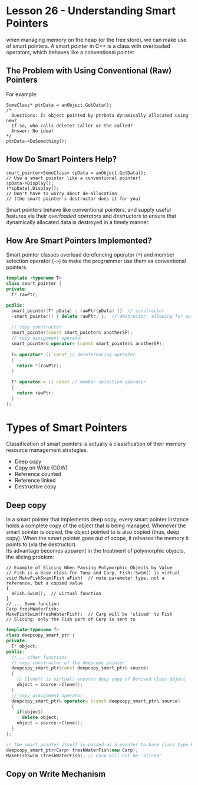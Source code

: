 # Lesson 26 - Understanding Smart Pointers
when managing memory on the heap (or the free store), we can make use of smart pointers. A smart pointer in C++ is a class with overloaded operators, which behaves like a conventional pointer.

## The Problem with Using Conventional (Raw) Pointers
For example:
```
SomeClass* ptrData = anObject.GetData(); 
/*
  Questions: Is object pointed by ptrData dynamically allocated using new? 
  If so, who calls delete? Caller or the called? 
  Answer: No idea!
*/ 
ptrData->DoSomething();
```

## How Do Smart Pointers Help?
```
smart_pointer<SomeClass> spData = anObject.GetData();
// Use a smart pointer like a conventional pointer! 
spData->Display(); 
(*spData).Display();
// Don't have to worry about de-allocation 
// (the smart pointer's destructor does it for you)
```
Smart pointers behave like conventional pointers, and supply useful features via their *overloaded operators* and *destructors* to ensure that dynamically allocated data is destroyed in a timely manner.

## How Are Smart Pointers Implemented?
Smart pointer classes overload derefencing operator (`*`) and member selection operator (`->`) to make the programmer use them as conventional pointers.
```c++
template <typename T>
class smart_pointer {
private:
  T* rawPtr;

public:
  smart_pointer(T* pData) : rawPtr(pData) {}  // constructor
  ~smart_pointer() { delete rawPtr; };  // destructor, allowing for automatic memory release.
  
  // copy constructor
  smart_pointer(const smart_pointer& anotherSP);  
  // copy assignment operator
  smart_pointer& operator= (const smart_pointer& anotherSP);
  
  T& operator* () const // dereferencing operator
  {
    return *(rawPtr);
  }
  
  T* operator-> () const // member selection operator
  {
    return rawPtr; 
  }
};
```

# Types of Smart Pointers
Classification of smart pointers is actually a classification of their memory resource management strategies. 
* Deep copy
* Copy on Write (COW)
* Reference counted
* Reference linked
* Destructive copy

## Deep copy
In a smart pointer that implements deep copy, every smart pointer instance holds a complete copy of the object that is being managed. Whenever the smart pointer is copied, the object pointed to is also copied (thus, deep copy). When the smart pointer goes out of scope, it releases the memory it points to (via the destructor).   
Its advantage becomes apparent in the treatment of polymorphic objects, the slicing problem:
```
// Example of Slicing When Passing Polymorphic Objects by Value 
// Fish is a base class for Tuna and Carp, Fish::Swim() is virtual
void MakeFishSwim(Fish aFish)  // note parameter type, not a reference, but a copied value
{ 
  aFish.Swim();  // virtual function 
}
// ... Some function 
Carp freshWaterFish;
MakeFishSwim(freshWaterFish);  // Carp will be 'sliced' to Fish 
// Slicing: only the Fish part of Carp is sent to 
```
```c++
template<typename T>  
class deepcopy_smart_ptr {
private:
  T* object;
public:
  //... other functions
  // copy constructor of the deepcopy pointer
  deepcopy_smart_ptr(const deepcopy_smart_ptr& source)
  {
    // Clone() is virtual: ensures deep copy of Derived class object
    object = source->Clone();
  }
  // copy assignment operator
  deepcopy_smart_ptr& operator= (const deepcopy_smart_ptr& source)
  {
    if(object)
      delete object;
    object = source->Clone(); 
  }
};

// the smart pointer itself is passed as a pointer to base class type Fish:
deepcopy_smart_ptr<Carp> freshWaterFish(new Carp); 
MakeFishSwim (freshWaterFish); // Carp will not be 'sliced'
```

## Copy on Write Mechanism




